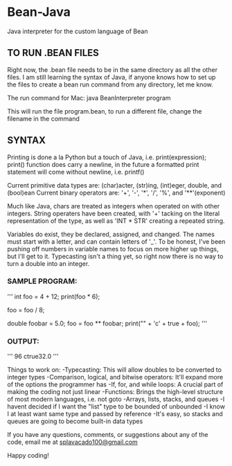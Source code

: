 # Bean-Java
Java interpreter for the custom language of Bean

## TO RUN .BEAN FILES

Right now, the .bean file needs to be in the same directory as all the other files. I am still learning the syntax of Java,
if anyone knows how to set up the files to create a bean run command from any directory, let me know.

The run command for Mac:
  java BeanInterpreter program

This will run the file program.bean, to run a different file, change the filename in the command

## SYNTAX

Printing is done a la Python but a touch of Java, i.e. print(expression);
print() function does carry a newline, in the future a formatted print statement will come without newline, i.e. printf()

Current primitive data types are: (char)acter, (str)ing, (int)eger, double, and (bool)ean
Current binary operators are: '+', '-', '*', '/', '%', and '**'(exponent)

Much like Java, chars are treated as integers when operated on with other integers. String operaters have been created,
with '+' tacking on the literal representation of the type, as well as 'INT * STR' creating a repeated string.

Variables do exist, they be declared, assigned, and changed. The names must start with a letter,
and can contain letters of '_'. To be honest, I've been pushing off numbers in variable names to focus on more higher up
things, but I'll get to it. Typecasting isn't a thing yet, so right now there is no way to turn a double into an integer.

### SAMPLE PROGRAM:
'''
int foo = 4 + 12;
print(foo * 6);

foo = foo / 8;

double foobar = 5.0;
foo = foo ** foobar;
print("" + 'c' + true + foo);
'''
### OUTPUT:
'''
96
ctrue32.0
'''

Things to work on:
  -Typecasting: This will allow doubles to be converted to integer types
  -Comparison, logical, and bitwise operators: It'll expand more of the options the programmer has
  -If, for, and while loops: A crucial part of making the coding not just linear
  -Functions: Brings the high-level structure of most modern languages, i.e. not goto
  -Arrays, lists, stacks, and queues
    -I havent decided if I want the "list" type to be bounded of unbounded
    -I know I at least want same type and passed by reference
    -It's easy, so stacks and queues are going to become built-in data types

If you have any questions, comments, or suggestions about any of the code, email me at splavacado100@gmail.com

Happy coding!
